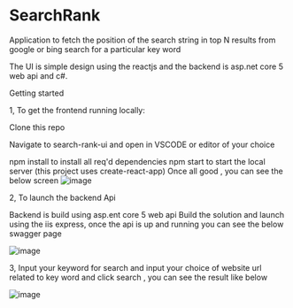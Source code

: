 # SearchRank
Application to fetch the position of the search string in top N results from google or bing search for  a particular key word 

The UI is simple design using  the reactjs and the backend is asp.net core 5 web api and c#.


Getting started

1, To get the frontend running locally:

Clone this repo

Navigate to search-rank-ui  and open in VSCODE or editor of your  choice 

npm install to install all req'd dependencies
npm start to start the local server (this project uses create-react-app)
Once all good , you can see the below screen 
![image](https://user-images.githubusercontent.com/11384742/104116584-e6950a80-536d-11eb-83c4-eb7ff2b82973.png)


2, To launch the backend Api 

Backend is build using asp.ent core 5 web api
Build the solution and launch using the iis express, once the api is up and running you can see the below swagger page 


![image](https://user-images.githubusercontent.com/11384742/104116661-bb5eeb00-536e-11eb-807e-7b881fafbedc.png)


3, Input your keyword for search and input your choice of website url related to key word and click search , you can see the result like below 

![image](https://user-images.githubusercontent.com/11384742/104116557-b188b800-536d-11eb-950c-d62e371b5c6f.png)
